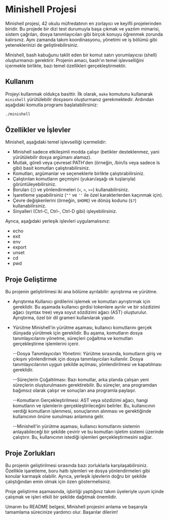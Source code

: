 # Minishell Projesi

Minishell projesi, 42 okulu müfredatının en zorlayıcı ve keyifli projelerinden biridir. Bu projede bir dizi test durumuyla başa çıkmak ve yazılım mimarisi, sistem çağrıları, dosya tanımlayıcıları gibi birçok konuyu öğrenmek zorunda kalırsınız. Aynı zamanda takım koordinasyonu, yönetimi ve iş bölümü gibi yeteneklerinizi de geliştirebilirsiniz.

Minishell, bash kabuğunu taklit eden bir komut satırı yorumlayıcısı (shell) oluşturmanızı gerektirir. Projenin amacı, bash'ın temel işlevselliğini içermekle birlikte, bazı temel özellikleri gerçekleştirmektir.

## Kullanım

Projeyi kullanmak oldukça basittir. İlk olarak, `make` komutunu kullanarak `minishell` yürütülebilir dosyasını oluşturmanız gerekmektedir. Ardından aşağıdaki komutla programı başlatabilirsiniz:

```bash
./minishell
```

## Özellikler ve İşlevler

Minishell, aşağıdaki temel işlevselliği içermelidir:

- Minishell sadece etkileşimli modda çalışır (betikler desteklenmez, yani yürütülebilir dosya argümanı alamaz).
- Mutlak, göreli veya çevresel PATH'den (örneğin, /bin/ls veya sadece ls gibi) basit komutları çalıştırabilirsiniz.
- Komutları, argümanlar ve seçeneklerle birlikte çalıştırabilirsiniz.
- Çalıştırılan komutların geçmişini (yukarı/aşağı ok tuşlarıyla) görüntüleyebilirsiniz.
- Boruları (`|`) ve yönlendirmeleri (`<`, `>`, `>>`) kullanabilirsiniz.
- İşaretleme yapabilirsiniz (`""` ve `''` ile özel karakterlerden kaçınmak için).
- Çevre değişkenlerini (örneğin, `$HOME`) ve dönüş kodunu (`$?`) kullanabilirsiniz.
- Sinyalleri (Ctrl-C, Ctrl-\, Ctrl-D gibi) işleyebilirsiniz.

Ayrıca, aşağıdaki yerleşik işlevleri uygulamalısınız:

- echo
- exit
- env
- export
- unset
- cd
- pwd

## Proje Geliştirme

Bu projenin geliştirilmesi iki ana bölüme ayrılabilir: ayrıştırma ve yürütme.

- Ayrıştırma
Kullanıcı girdilerini işlemek ve komutları ayrıştırmak için gereklidir. Bu aşamada kullanıcı girdisi tokenlere ayrılır ve bir sözdizimi ağacı (syntax tree) veya soyut sözdizimi ağacı (AST) oluşturulur. Ayrıştırma, özel bir dil grameri kullanılarak yapılır.

- Yürütme
Minishell'in yürütme aşaması, kullanıcı komutlarını gerçek dünyada yürütmek için gereklidir. Bu aşama, komutların dosya tanımlayıcılarını yönetme, süreçleri çoğaltma ve komutları gerçekleştirme işlemlerini içerir.

    --Dosya Tanımlayıcıları Yönetimi: Yürütme sırasında, komutların giriş ve çıkışını yönlendirmek için dosya tanımlayıcıları kullanılır. Dosya tanımlayıcılarının uygun şekilde açılması, yönlendirilmesi ve kapatılması gereklidir.

    --Süreçlerin Çoğaltılması: Bazı komutlar, arka planda çalışan yeni süreçlerin oluşturulmasını gerektirebilir. Bu süreçler, ana programdan bağımsız olarak çalışır ve sonuçları ana programla paylaşır.

    --Komutların Gerçekleştirilmesi: AST veya sözdizimi ağacı, hangi komutların ve işlemlerin gerçekleştirileceğini belirler. Bu, kullanıcının verdiği komutların işlenmesi, sonuçlarının alınması ve gerektiğinde kullanıcının önüne sunulması anlamına gelir.

    --Minishell'in yürütme aşaması, kullanıcı komutlarını sistemin anlayabileceği bir şekilde çevirir ve bu komutları işletim sistemi üzerinde çalıştırır. Bu, kullanıcının istediği işlemleri gerçekleştirmesini sağlar.

## Proje Zorlukları

Bu projenin geliştirilmesi sırasında bazı zorluklarla karşılaşabilirsiniz. Özellikle işaretleme, boru hattı işlemleri ve dosya yönlendirmeleri gibi konular karmaşık olabilir. Ayrıca, yerleşik işlevlerin doğru bir şekilde çalıştığından emin olmak için özen göstermelisiniz.

Proje geliştirme aşamasında, işbirliği yaptığınız takım üyeleriyle uyum içinde çalışmak ve işleri etkili bir şekilde dağıtmak önemlidir.

Umarım bu README belgesi, Minishell projesini anlama ve başarıyla tamamlama sürecinize yardımcı olur. Başarılar dilerim!
